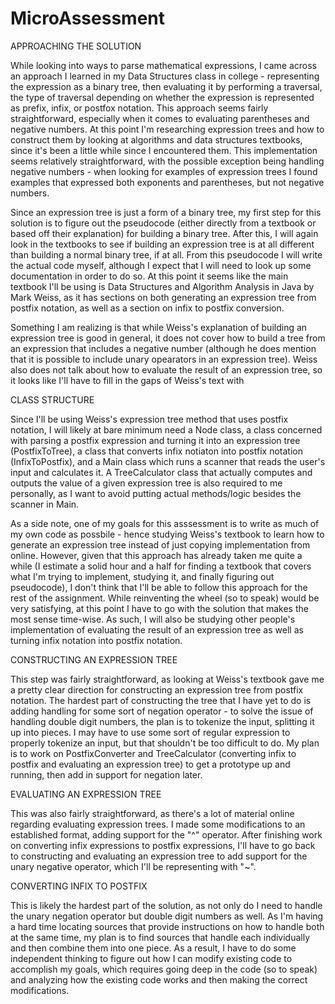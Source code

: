 # MicroAssessment

APPROACHING THE SOLUTION

While looking into ways to parse mathematical expressions, I came across an approach I learned in my Data Structures class in college - representing the expression as a binary tree, then evaluating it by performing a traversal, the type of traversal depending on whether the expression is represented as prefix, infix, or postfox notation. This approach seems fairly straightforward, especially when it comes to evaluating parentheses and negative numbers. At this point I'm researching expression trees and how to construct them by looking at algorithms and data structures textbooks, since it's been a little while since I encountered them. This implementation seems relatively straightforward, with the possible exception being handling negative numbers - when looking for examples of expression trees I found examples that expressed both exponents and parentheses, but not negative numbers.

Since an expression tree is just a form of a binary tree, my first step for this solution is to figure out the pseudocode (either directly from a textbook or based off their explanation) for building a binary tree. After this, I will again look in the textbooks to see if building an expression tree is at all different than building a normal binary tree, if at all. From this pseudocode I will write the actual code myself, although I expect that I will need to look up some documentation in order to do so. At this point it seems like the main textbook I'll be using is Data Structures and Algorithm Analysis in Java by Mark Weiss, as it has sections on both generating an expression tree from postfix notation, as well as a section on infix to postfix conversion.

Something I am realizing is that while Weiss's explanation of building an expression tree is good in general, it does not cover how to build a tree from an expression that includes a negative number (although he does mention that it is possible to include unary opearators in an expression tree). Weiss also does not talk about how to evaluate the result of an expression tree, so it looks like I'll have to fill in the gaps of Weiss's text with 

CLASS STRUCTURE

Since I'll be using Weiss's expression tree method that uses postfix notation, I will likely at bare minimum need a Node class, a class concerned with parsing a postfix expression and turning it into an expression tree (PostfixToTree),  a class that converts infix notiaton into postfix notation (InfixToPostfix), and a Main class which runs a scanner that reads the user's input and calculates it. A TreeCalculator class that actually computes and outputs the value of a given expression tree is also required to me personally, as I want to avoid putting actual methods/logic besides the scanner in Main.

As a side note, one of my goals for this asssessment is to write as much of my own code as possbile - hence studying Weiss's textbook to learn how to generate an expression tree instead of just copying implementation from online. However, given that this approach has already taken me quite a while (I estimate a solid hour and a half for finding a textbook that covers what I'm trying to implement, studying it, and finally figuring out pseudocode), I don't think that I'll be able to follow this approach for the rest of the assignment. While reinventing the wheel (so to speak) would be very satisfying, at this point I have to go with the solution that makes the most sense time-wise. As such, I will also be studying other people's implementation of evaluating the result of an expression tree as well as turning infix notation into postfix notation.


CONSTRUCTING AN EXPRESSION TREE 

This step was fairly straightforward, as looking at Weiss's textbook gave me a pretty clear direction for constructing an expression tree from postfix notation. The hardest part of constructing the tree that I have yet to do is adding handling for some sort of negation operator - to solve the issue of handling double digit numbers, the plan is to tokenize the input, splitting it up into pieces. I may have to use some sort of regular expression to properly tokenize an input, but that shouldn't be too difficult to do. My plan is to work on PostfixConverter and TreeCalculator (converting infix to postfix and evaluating an expression tree) to get a prototype up and running, then add in support for negation later.

EVALUATING AN EXPRESSION TREE

This was also fairly straightforward, as there's a lot of material online regarding evaluating expression trees. I made some modifications to an established format, adding support for the "^" operator. After finishing work on converting infix expressions to postfix expressions, I'll have to go back to constructing and evaluating an expression tree to add support for the unary negative operator, which I'll be representing with "~".

CONVERTING INFIX TO POSTFIX

This is likely the hardest part of the solution, as not only do I need to handle the unary negation operator but double digit numbers as well. As I'm having a hard time locating sources that provide instructions on how to handle both at the same time, my plan is to find sources that handle each individually and then combine them into one piece. As a result, I have to do some independent thinking to figure out how I can modify existing code to accomplish my goals, which requires going deep in the code (so to speak) and analyzing how the existing code works and then making the correct modifications.
